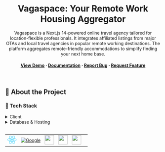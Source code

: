 <div align="center">
  
  # Vagaspace: Your Remote Work Housing Aggregator
  
  <p>
  Vagaspace is a Next.js 14-powered online travel agency tailored for location-flexible professionals. It integrates affiliated listings from major OTAs and local travel agencies in popular remote working destinations. The platform aggregates remote-friendly accommodations to simplify finding your next home base.
  </p>
  
  <!-- Badges -->
  <h4>
    <a href="https://vagaspace.com">View Demo</a>
    <span> · </span>
    <a href="https://github.com/DylanWalker/vagaspace/blob/master/README.md">Documentation</a>
    <span> · </span>
    <a href="https://github.com/DylanWalker/vagaspace/issues">Report Bug</a>
    <span> · </span>
    <a href="https://github.com/DylanWalker/vagaspace/issues">Request Feature</a>
  </h4>
</div>

<br />

<!-- About the Project -->

## :star2: About the Project

<!-- Screenshots -->

### :space_invader: Tech Stack

<details>
  <summary>Client</summary>
  <ul>
    <li><a href="https://typescriptlang.org/">Typescript</a></li>
    <li><a href="https://nextjs.org/">Next.js 14</a></li>
    <li><a href="https://reactjs.org/">React.js</a></li>
    <li><a href="https://tailwindcss.com/">TailwindCSS</a></li>
  </ul>
</details>

<details>
<summary>Database & Hosting</summary>
  <ul>
    <li><a href="https://mongodb.com">MongoDB</a></li>
    <li><a href="https://vercel.com/">Vercel</a></li>
  </ul>
</details>

<br />

<table>
    <tr>
        <td>
          <a href="#"><img src="https://raw.githubusercontent.com/devicons/devicon/master/icons/react/react-original.svg" alt="" width="30" height="30" /></a>
        </td>
        <td>
          <a href="#"><img src="https://user-images.githubusercontent.com/99184393/183096870-fdf58e59-d78c-44f4-bd1c-f9033c16d907.png" alt="Google" width="30" height="30" /></a>
        </td>
        <td>
          <a href="#"><img src="https://user-images.githubusercontent.com/99184393/179383376-874f547c-4e6f-4826-850e-706b009e7e2b.png" alt="" width="30" height="30" /></a>
        </td>
        <td>
          <a href="#"><img src="https://user-images.githubusercontent.com/99184393/181918664-569af962-756c-438c-b350-294f042e6f61.png" alt="" width="30" height="30" /></a>
        </td>
        <td>
          <a href="#"><img src="https://user-images.githubusercontent.com/99184393/180462270-ea4a249c-627c-4479-9431-5c3fd25454c4.png" alt="" width="30" height="30" /></a>
        </td>
        <td>
          <a href="#"><img src="https://user-images.githubusercontent.com/99184393/214867309-7b59fa0e-c872-484e-bc8f-462896c54d2a.png" alt="" height="30"/></a>
        </td>
    </tr>
</table>
